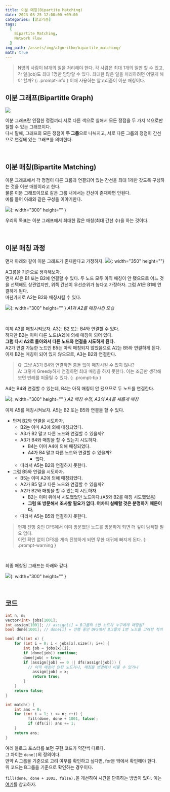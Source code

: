 ```yaml
---
title: 이분 매칭(Bipartite Matching)
date: 2023-03-25 12:00:00 +09:00
categories: [알고리즘]
tags:
  [
    Bipartite Matching,
    Network Flow
  ]
img_path: /assets/img/algorithm/bipartite_matching/
math: true
---
```


> N명의 사람이 M개의 일을 처리해야 한다. 각 사람은 최대 1개의 일만 할 수 있고, 각 일(job)도 최대 1명만 담당할 수 있다. 최대한 많은 일을 처리하려면 어떻게 해야 할까?
{: .prompt-info }
이때 사용하는 알고리즘이 이분 매칭이다.



## 이분 그래프(Bipartitle Graph)
![](1.png)

이분 그래프란 인접한 정점끼리 서로 다른 색으로 칠해서 모든 정점을 두 가지 색으로만 칠할 수 있는 그래프이다.<br/>
다시 말해, 그래프의 모든 정점이 **두 그룹**으로 나눠지고, 서로 다른 그룹의 정점이 간선으로 연결돼 있는 그래프를 의미한다.

<br>

## 이분 매칭(Bipartite Matching)

이분 그래프에서 각 정점이 다른 그룹과 연결되어 있는 간선을 최대 1개만 갖도록 구성하는 것을 이분 매칭이라고 한다.<br/>
물론 이분 그래프이므로 같은 그룹 내에서는 간선이 존재하면 안된다.<br/>
예를 들어 아래와 같은 구성을 이야기한다.

![](2.png){: width="300" height="" }

우리의 목표는 이분 그래프에서 최대한 많은 매칭(최대 간선 수)을 하는 것이다.

<br>

## 이분 매칭 과정

먼저 아래와 같이 이분 그래프가 존재한다고 가정하자.
![](3.png){: width="350" height=""}

A그룹을 기준으로 생각해보자.<br/>
먼저 A1은 B1 또는 B2에 연결할 수 있다. 두 노드 모두 아직 매칭이 안 됐으므로 어느 것을 선택해도 상관없지만, 위쪽 간선이 우선순위가 높다고 가정하자. 그럼 A1은 B1에 연결하게 된다.<br/>
마찬가지로 A2는 B2와 매칭시킬 수 있다.

![](4.png){: width="300" height="" }
_A1과 A2를 매칭시킨 모습_

<br/>

이제 A3를 매칭시켜보자. A3는 B2 또는 B4와 연결할 수 있다.<br/>
하지만 B2는 이미 다른 노드(A2)에 의해 매칭이 되어 있다.<br/>
**그럼 다시 A2로 돌아와서 다른 노드와 연결을 시도하게 된다.**<br/>
A2가 연결 가능한 노드인 B5는 아직 매칭되지 않았음으로 A2는 B5와 연결하게 된다.<br/>
이제 B2는 매칭이 되어 있지 않으므로, A3는 B2와 연결한다.

> Q: 그냥 A3가 B4와 연결하면 충돌 없이 매칭시킬 수 있지 않나?<br/>
A: 그렇게 Greedy하게 연결하면 최대 매칭을 하지 못한다. 이는 조금만 생각해보면 반례를 떠올릴 수 있다.
{: .prompt-tip }

A4는 B4와 연결할 수 있는데, B4는 아직 매칭이 안 됐으므로 두 노드를 연결한다.

![](5.png){: width="300" height="" }
_A2 매칭 수정, A3와 A4를 새롭게 매칭_
<br>

이제 A5를 매칭시켜보자. A5는 B2 또는 B5와 연결을 할 수 있다.

- 먼저 B2와 연결을 시도하자.
    - B2는 이미 A3에 의해 매칭되었다.
    - A3가 B2 말고 다른 노드와 연결할 수 있을까?
    - A3가 B4와 매칭을 할 수 있는지 시도하자.
        - B4는 이미 A4에 의해 매칭되었다.
        - A4가 B4 말고 다른 노드와 연결할 수 있을까?
            - 없다.
    - 따라서 A5는 B2와 연결하지 못한다.
- 그럼 B5와 연결을 시도하자.
    - B5는 이미 A2에 의해 매칭되었다.
    - A2가 B5 말고 다른 노드와 연결할 수 있을까?
    - A2가 B2와 매칭을 할 수 있는지 시도하자.<br/>
        - B2는 이미 위에서 시도했었던 노드이다.(A5와 B2를 매칭 시도했었음)
        - **그럼 또 방문해서 조사할 필요가 없다. 어차피 실패할 것은 분명하기 때문이다.**<br/>
    - 따라서 A5는 B5와 연결하지 못한다.<br/>

> 현재 진행 중인 DFS에서 이미 방문했던 노드를 방문하게 되면 더 깊이 탐색할 필요 없다.<br>
이런 확인 없이 DFS를 계속 진행하게 되면 무한 재귀에 빠지게 된다.
{: .prompt-warning }
<br>

최종 매칭된 그래프는 아래와 같다.

![](6.png){: width="300" height="" }

<br>

## 코드

```c++
int n, m;
vector<int> jobs[1001];
int assign[1001]; // assign[i] = B그룹의 i번 노드가 누구에게 매칭됨?
bool done[1001]; // done[i] = 진행 중인 DFS에서 B그룹의 i번 노드를 고려한 적이 있는가?

bool dfs(int x) {
    for (int i = 0; i < jobs[x].size(); i++) {
        int job = jobs[x][i];
        if (done[job]) continue;
        done[job] = true;
        if (assign[job] == 0 || dfs(assign[job])) {
          // 아직 매칭이 안된 노드거나, 매칭을 변경해서 비울 수 있거나
            assign[job] = x;
            return true;
        }
    }
    return false;
}

int match() {
    int ans = 0;
    for (int i = 1; i <= n; ++i) {
          fill(done, done + 1001, false);
          if (dfs(i)) ans += 1;
    }
    return ans;
}
```

여러 블로그 포스터를 보면 구현 코드가 약간씩 다르다.<br/>
그 차이는 `done[]`의 정의이다.<br/>
만약 A 그룹을 기준으로 고려 여부를 확인하고 싶다면, for문 밖에서 확인해야 한다.<br/>
위 코드는 B그룹을 기준으로 확인하는 경우이다.


`fill(done, done + 1001, false);`을 개선하여 시간을 단축하는 방법이 있다. 이는 [여기](https://www.crocus.co.kr/744)를 참고하자.
